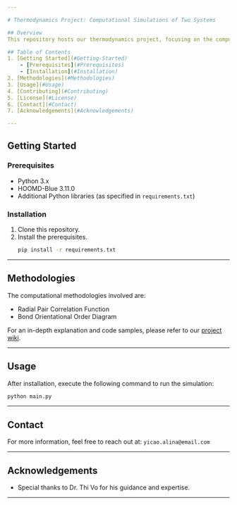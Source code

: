 ```yaml
---

# Thermodynamics Project: Computational Simulations of Two Systems

## Overview
This repository hosts our thermodynamics project, focusing on the computational simulations of two specific systems to understand their unique thermodynamic properties.

## Table of Contents
1. [Getting Started](#Getting-Started)
    - [Prerequisites](#Prerequisites)
    - [Installation](#Installation)
2. [Methodologies](#Methodologies)
3. [Usage](#Usage)
4. [Contributing](#Contributing)
5. [License](#License)
6. [Contact](#Contact)
7. [Acknowledgements](#Acknowledgements)

---
```


## Getting Started

### Prerequisites
- Python 3.x
- HOOMD-Blue 3.11.0
- Additional Python libraries (as specified in `requirements.txt`)

### Installation
1. Clone this repository.
2. Install the prerequisites.
    ```bash
    pip install -r requirements.txt
    ```

---

## Methodologies
The computational methodologies involved are:
- Radial Pair Correlation Function
- Bond Orientational Order Diagram

For an in-depth explanation and code samples, please refer to our [project wiki](#).

---

## Usage
After installation, execute the following command to run the simulation:
```bash
python main.py
```

---

## Contact
For more information, feel free to reach out at: `yicao.alina@email.com`

---

## Acknowledgements
- Special thanks to Dr. Thi Vo for his guidance and expertise.

---